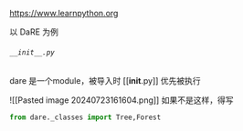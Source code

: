 https://www.learnpython.org

以 DaRE 为例

###### `__init__.py`
dare 是一个module，被导入时 [[__init__.py]] 优先被执行

![[Pasted image 20240723161604.png]]
如果不是这样，得写
```python
from dare._classes import Tree,Forest
```

